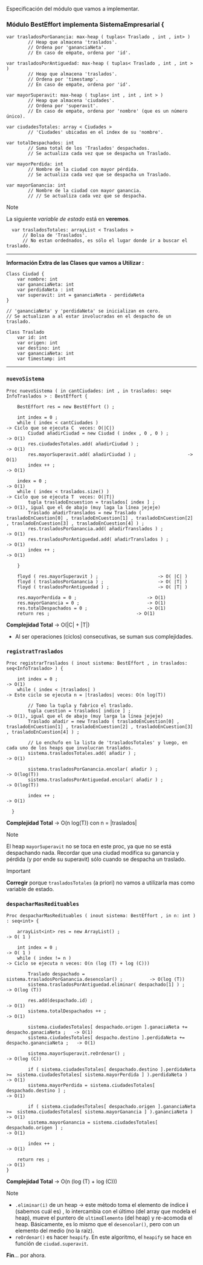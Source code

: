 Especificación del módulo que vamos a implementar.

### Módulo BestEffort implementa SistemaEmpresarial {

```
var trasladosPorGanancia: max-heap ( tuplas< Traslado , int , int> )
		// Heap que almacena 'traslados'.
		// Ordena por 'gananciaNeta'.
		// En caso de empate, ordena por 'id'.
```

```
var trasladosPorAntiguedad: max-heap ( tuplas< Traslado , int , int > )
		// Heap que almacena 'traslados'.
		// Ordena por 'timestamp'.
		// En caso de empate, ordena por 'id'.
```

```
var mayorSuperavit: max-heap ( tuplas< int , int , int > ) 
		// Heap que almacena 'ciudades'.
		// Ordena por 'superavit'.
		// En caso de empate, ordena por 'nombre' (que es un número único).
```

```
var ciudadesTotales: array < Ciudades > 
		// 'Ciudades' ubicadas en el index de su 'nombre'.
```

```
var totalDespachados: int
		// Suma total de los 'Traslados' despachados.
		// Se actualiza cada vez que se despacha un Traslado.
```

```
var mayorPerdida: int 
		// Nombre de la ciudad con mayor pérdida.
		// Se actualiza cada vez que se despacha un Traslado.
```

```
var mayorGanancia: int 
		// Nombre de la ciudad con mayor ganancia.
		// // Se actualiza cada vez que se despacha.
```

> [!NOTE]
> La siguiente *variable de estado* está en **veremos**.
> ```
>	var trasladosTotales: arrayList < Traslados >
>		// Bolsa de 'Traslados'.
>		// No estan ordednados, es sólo el lugar donde ir a buscar el traslado.
>```

---
**Información Extra de las Clases que vamos a Utilizar :**

```
Class Ciudad {
	var nombre: int 
	var gananciaNeta: int 
	var perdidaNeta : int 
	var superavit: int = gananciaNeta - perdidaNeta
}

// 'gananciaNeta' y 'perdidaNeta' se inicializan en cero.
// Se actualizan a al estar involucradas en el despacho de un traslado.
```

```
Class Traslado
	var id: int
	var origen: int
	var destino: int
	var gananciaNeta: int
	var timestamp: int
```
---

### `nuevoSistema`

```
Proc nuevoSistema ( in cantCiudades: int , in traslados: seq< InfoTraslados > : BestEffort {

	BestEffort res = new BestEffort () ;
	
	int index = 0 ;
	while ( index < cantCiudades )                                         -> Ciclo que se ejecuta C  veces: O(|C|)
		Ciudad añadirCiudad = new Ciudad ( index , 0 , 0 ) ;                       -> O(1)
		res.ciudadesTotales.add( añadirCiudad ) ;                                  -> O(1)
		res.mayorSuperavit.add( añadirCiudad ) ;				   -> O(1)
		index ++ ;                                                           -> O(1)
		
	index = 0 ;                                                             -> O(1)
	while ( index < traslados.size() )                                     -> Ciclo que se ejecuta T  veces: O(|T|)
		tupla trasladoEncuestion = traslados[ index ] ;                      -> O(1), igual que el de abajo (muy laga la línea jejeje)
		Traslado añadirTranslados = new Traslado ( trasladoEnCuestion[0] , trasladoEnCuestion[1] , trasladoEnCuestion[2] , trasladoEnCuestion[3] , trasladoEnCuestion[4] ) ;
		res.trasladosPorGanancia.add( añadirTranslados ) ; 			     -> O(1)
		res.trasladosPorAntiguedad.add( añadirTranslados ) ;			     -> O(1)
		index ++ ;                                                           -> O(1)
		
	}

	floyd ( res.mayorSuperavit ) ;						-> O( |C| )
	floyd ( trasladosPorGanancia ) ;					-> O( |T| )
	floyd ( trasladosPorAntiguedad ) ;					-> O( |T| )

	res.mayorPerdida = 0 ;							-> O(1)
	res.mayorGanancia = 0 ;							-> O(1)
	res.totalDespachados = 0 ;						-> O(1)
	return res ;								-> O(1)
```

**Complejidad Total** -> O(|C| + |T|) 
- Al ser operaciones (ciclos) consecutivas, se suman sus complejidades.

### `registratTraslados`

```
Proc registrarTraslados ( inout sistema: BestEffort , in traslados: seq<InfoTraslado> ) { 

	int index = 0 ;                                                       -> O(1)
	while ( index < |traslados| )                                         -> Este ciclo se ejecuta n = |traslados| veces: O(n log(T))
		
		// Tomo la tupla y fabrico el traslado.
		tupla cuestion = traslados[ indice ] ;                               -> O(1), igual que el de abajo (muy larga la línea jejeje)
		Traslado añadir = new Traslado ( trasladoEnCuestion[0] , trasladoEnCuestion[1] , trasladoEnCuestion[2] , trasladoEnCuestion[3] , trasladoEnCuestion[4] ) ;
		
		// Lo enchufo en la lista de 'trasladosTotales' y luego, en cada uno de los heaps que involucran traslados.
		sistema.trasladosTotales.add( añadir ) ;                             -> O(1)
		
		sistema.trasladosPorGanancia.encolar( añadir ) ;                     -> O(log(T))
		sistema.trasladosPorAntiguedad.encolar( añadir ) ;                   -> O(log(T))
		
		index ++ ;                                                           -> O(1)
		
  }
```

**Complejidad Total** -> O(n log(T)) con n = |traslados|

> [!NOTE]
> El heap `mayorSuperavit` no se toca en este proc, ya que no se está despachando nada.
> Recordar que una ciudad modifica su ganancia y pérdida (y por ende su superavit) sólo cuando se despacha un traslado.

> [!IMPORTANT]
> **Corregir** porque `trasladosTotales` (a priori) no vamos a utilizarla mas como variable de estado.

### `despacharMasRedituables`

```
Proc despacharMasRedituables ( inout sistema: BestEffort , in n: int ) : seq<int> {

	arrayList<int> res = new ArrayList() ;                                       -> O( 1 )
	
	int index = 0 ;                                                              -> O( 1 )
	while ( index != n )                                                         -> Ciclo se ejecuta n veces: O(n (log (T) + log (C))) 
		
		Traslado despachado = sistema.trasladosPorGanancia.desencolar() ;          -> O(log (T))
		sistema.trasladosPorAntiguedad.eliminar( despachado[1] ) ;                 -> O(log (T)) 

		res.add(despachado.id) ;                                                   -> O(1)
		sistema.totalDespachados ++ ;                                              -> O(1)
		
		sistema.ciudadesTotales[ despachado.origen ].ganaciaNeta += despacho.ganaciaNeta ;   -> O(1)
		sistema.ciudadesTotales[ despacho.destino ].perdidaNeta += despacho.gananciaNeta ;   -> O(1)
		
		sistema.mayorSuperavit.reOrdenar() ;                                                 -> O(log (C))
		
		if ( sistema.ciudadesTotales[ despachado.destino ].perdidaNeta >=  sistema.ciudadesTotales[ sistema.mayorPerdida ] ).perdidaNeta )    -> O(1)
		sistema.mayorPerdida = sistema.ciudadesTotales[ despachado.destino ] ;                                                                -> O(1)
		
		if ( sistema.ciudadesTotales[ despachado.origen ].gananciaNeta >=  sistema.ciudadesTotales[ sistema.mayorGanancia ] ).gananciaNeta )  -> O(1)
		sistema.mayorGanancia = sistema.ciudadesTotales[ despachado.origen ] ;                                                                -> O(1)
		
		index ++ ;                                                                   -> O(1)
		
	return res ;                                                                   -> O(1)
}
```

**Complejidad Total** -> O(n (log (T) + log (C)))

> [!NOTE] 
> - `.eliminar(i)` de un heap -> este método toma el elemento de índice **i** (sabemos cuál es) , lo intercambia con el último (del array que modela el heap), mueve el puntero de `ultimoElemento` (del heap) y re-acomoda el heap.
> Básicamente, es lo mismo que el `desencolar()`, pero con un elemento del medio (no la raíz).
> - `reOrdenar()` es hacer `heapify`. En este algoritmo, el `heapify` se hace en función de `ciudad.superavit`.

**Fin**... por ahora.
